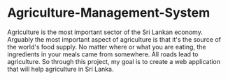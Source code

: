 # Agriculture-Management-System
 Agriculture is the most important sector of the Sri Lankan economy. Arguably the most important aspect of agriculture is that it's the source of the world's food supply. No matter where or what you are eating, the ingredients in your meals came from somewhere. All roads lead to agriculture. So through this project, my goal is to create a web application that will help agriculture in Sri Lanka. 
